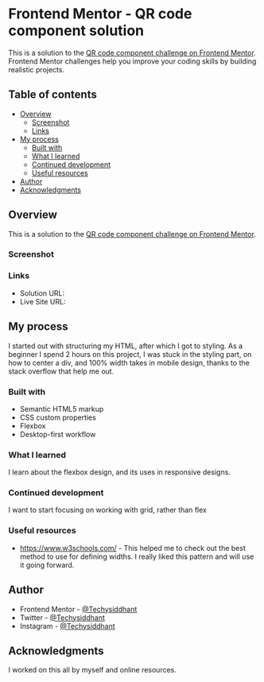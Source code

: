 # Frontend Mentor - QR code component solution

This is a solution to the [QR code component challenge on Frontend Mentor](https://www.frontendmentor.io/challenges/qr-code-component-iux_sIO_H). Frontend Mentor challenges help you improve your coding skills by building realistic projects. 

## Table of contents

- [Overview](#overview)
  - [Screenshot](#screenshot)
  - [Links](#links)
- [My process](#my-process)
  - [Built with](#built-with)
  - [What I learned](#what-i-learned)
  - [Continued development](#continued-development)
  - [Useful resources](#useful-resources)
- [Author](#author)
- [Acknowledgments](#acknowledgments)


## Overview
This is a solution to the [QR code component challenge on Frontend Mentor](https://www.frontendmentor.io/challenges/qr-code-component-iux_sIO_H).

### Screenshot

[](./screenshot.PNG)


### Links

- Solution URL: []()
- Live Site URL: [](https://techysiddhant.github.io/QR-code-component/)

## My process
I started out with structuring my HTML, after which I got to styling.
As a beginner I spend 2 hours on this project, I was stuck in the styling part, on how to center a div, and 100% width takes in mobile design, thanks to the stack overflow that help me out.
### Built with

- Semantic HTML5 markup
- CSS custom properties
- Flexbox
- Desktop-first workflow

### What I learned
I learn about the flexbox design, and its uses in responsive designs.



### Continued development
I want to start focusing on working with grid, rather than flex


### Useful resources

- https://www.w3schools.com/ - This helped me to check out the best method to use for defining widths. I really liked this pattern and will use it going forward.

## Author

- Frontend Mentor - [@Techysiddhant](https://www.frontendmentor.io/profile/techysiddhant)
- Twitter - [@Techysiddhant](https://twitter.com/Techysiddhant)
- Instagram - [@Techysiddhant](https://www.instagram.com/techysiddhant/)


## Acknowledgments
I worked on this all by myself and online resources.

